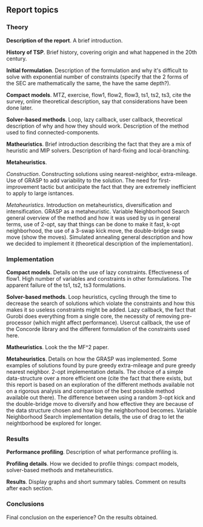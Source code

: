 ## Report topics
### Theory

**Description of the report**. A brief introduction.

**History of TSP**. Brief history, covering origin and what happened in the 20th century.

**Initial formulation**. Description of the formulation and why it's difficult to solve with exponential number of constraints (specify that the 2 forms of the SEC are mathematically the same, the have the same depth?).

**Compact models**. MTZ, exercise, flow1, flow2, flow3, ts1, ts2, ts3, cite the survey, online theoretical description, say that considerations have been done later.

**Solver-based methods**. Loop, lazy callback, user callback, theoretical description of why and how they should work. Description of the method used to find connected-components.

**Matheuristics**. Brief introduction describing the fact that they are a mix of heuristic and MIP solvers. Description of hard-fixing and local-branching.

**Metaheuristics**. 

*Construction*. Constructing solutions using nearest-neighbor, extra-mileage. Use of GRASP to add variability to the solution. The need for first-improvement tactic but anticipate the fact that they are extremely inefficient to apply to large isntances.

*Metaheuristics*. Introduction on metaheuristics, diversification and intensification.  GRASP as a metaheuristic. Variable Neighborhood Search general overview of the method and how it was used by us in general terms, use of 2-opt, say that things can be done to make it fast, k-opt neighborhood, the use of a 3-swap kick move, the double-bridge swap move (show the moves). Simulated annealing general description and how we decided to implement it (theoretical description of the implementation).
### Implementation

**Compact models**. Details on the use of lazy constraints. Effectiveness of flow1. High number of variables and constraints in other formulations. The apparent failure of the ts1, ts2, ts3 formulations.

**Solver-based methods**. Loop heuristics, cycling through the time to decrease the search of solutions which violate the constraints and how this makes it so useless constraints might be added. Lazy callback, the fact that Gurobi does everything from a single core, the necessity of removing pre-processor (which might affect performance). Usercut callback, the use of the Concorde library and the different formulation of the constraints used here.

**Matheuristics**. Look the the MF^2 paper.

**Metaheuristics**. Details on how the GRASP was implemented. Some examples of solutions found by pure greedy extra-mileage and pure greedy nearest neighbor. 2-opt implementation details. The choice of a simple data-structure over a more efficient one (cite the fact that there exists, but this report is based on an exploration of the different methods available not on a rigorous analysis and comparison of the best possible method available out there). The difference between using a random 3-opt kick and the double-bridge move to diversify and how effective they are because of the data structure chosen and how big the neighborhood becomes. Variable Neighborhood Search implementation details, the use of drag to let the neightborhood be explored for longer.

### Results

**Performance profiling**. Description of what performance profiling is.

**Profiling details**. How we decided to profile things: compact models, solver-based methods and metaheuristics.

**Results**. Display graphs and short summary tables. Comment on results after each section.

### Conclusions
Final conclusion on the experience? On the results obtained.

